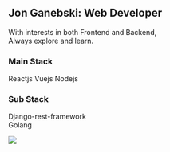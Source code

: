 ## Jon Ganebski: Web Developer 

With interests in both Frontend and Backend,  
Always explore and learn. 

### Main Stack  
Reactjs
Vuejs
Nodejs  

### Sub Stack
Django-rest-framework  
Golang

<a href="https://jonganebski.github.io/" target="_blank" rel="noopener">
  <img src="https://img.shields.io/badge/Blog-red?style=flat&logo=github" />
</a>
